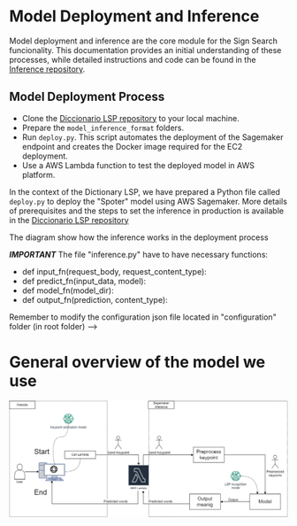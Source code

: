 # Model Deployment and Inference

Model deployment and inference are the core module for the Sign Search funcionality. This documentation provides an initial understanding of these processes, while detailed instructions and code can be found in the [Inference repository](https://github.com/Diccionario-LSP/SpanishToLSPTranslationService/tree/main/Inference).


## Model Deployment Process

- Clone the [Diccionario LSP repository](https://github.com/Diccionario-LSP/SpanishToLSPTranslationService/tree/main/Inference) to your local machine.
- Prepare the `model_inference_format` folders.
- Run `deploy.py`. This script automates the deployment of the Sagemaker endpoint and creates the Docker image required for the EC2 deployment.
- Use a AWS Lambda function to test the deployed model in AWS platform.

In the context of the Dictionary LSP, we have prepared a Python file called `deploy.py` to deploy the "Spoter" model using AWS Sagemaker. More details of prerequisites and the steps to set the inference in production is available in the [Diccionario LSP repository](https://github.com/Diccionario-LSP/SpanishToLSPTranslationService/tree/main/Inference)

The diagram show how the inference works in the deployment process

***IMPORTANT***
The file "inference.py" have to have necessary functions:
- def input_fn(request_body, request_content_type):
- def predict_fn(input_data, model):
- def model_fn(model_dir): 
- def output_fn(prediction, content_type):


Remember to modify the configuration json file located in "configuration" folder (in root folder)  -->


# General overview of the model we use

<p align="center">
  <img src="./assets/inference-process_v2.png" alt="inference" width="900">
</p>

